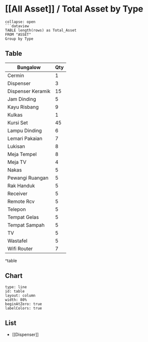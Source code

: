 # [[All Asset]] / Total Asset by Type
```ad-Dataview
collapse: open
```dataview 
TABLE length(rows) as Total_Asset
FROM "ASSET" 
Group by Type
```


## Table
| Bungalow          | Qty |
| ----------------- | --- |
| Cermin            | 1   |
| Dispenser         | 3   |
| Dispenser Keramik | 15  |
| Jam Dinding       | 5   |
| Kayu Risbang      | 9   |
| Kulkas            | 1   |
| Kursi Set         | 45  | 
| Lampu Dinding     | 6   |
| Lemari Pakaian    | 7   |
| Lukisan           | 8   |
| Meja Tempel       | 8   |
| Meja TV           | 4   |
| Nakas             | 5   |
| Pewangi Ruangan   | 5   |
| Rak Handuk        | 5   |
| Receiver          | 5   |
| Remote Rcv        | 5   |
| Telepon           | 5   |
| Tempat Gelas      | 5   |
| Tempat Sampah     | 5   |
| TV                | 5   |
| Wastafel          | 5   |
| Wifi Router       | 7   |
^table

## Chart
```chart  
type: line  
id: table  
layout: column  
width: 80%  
beginAtZero: true  
labelColors: true
```

## List
- [[Dispenser]]

